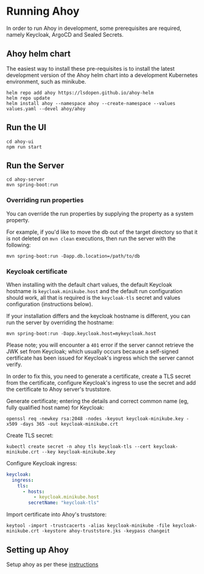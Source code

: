 # Running Ahoy

In order to run Ahoy in development, some prerequisites are required, namely Keycloak, ArgoCD and Sealed Secrets.

## Ahoy helm chart

The easiest way to install these pre-requisites is to install the latest development version of the Ahoy helm chart
into a development Kubernetes environment, such as minikube.

```shell
helm repo add ahoy https://lsdopen.github.io/ahoy-helm
helm repo update
helm install ahoy --namespace ahoy --create-namespace --values values.yaml --devel ahoy/ahoy
```

## Run the UI

```shell
cd ahoy-ui
npm run start
```

## Run the Server

```shell
cd ahoy-server
mvn spring-boot:run
```

### Overriding run properties

You can override the run properties by supplying the property as a system property.

For example, if you'd like to move the db out of the target directory so that it is not deleted on `mvn clean` executions, then run the server with the following:
```shell
mvn spring-boot:run -Dapp.db.location=/path/to/db
```

### Keycloak certificate

When installing with the default chart values, the default Keycloak hostname is `keycloak.minikube.host` and the default run configuration should work,
all that is required is the `keycloak-tls` secret and values configuration (instructions below).

If your installation differs and the keycloak hostname is different, you can run the server by overriding the hostname:
```shell
mvn spring-boot:run -Dapp.keycloak.host=mykeycloak.host
```

Please note; you will encounter a `401` error if the server cannot retrieve the JWK set from Keycloak; which usually occurs because
a self-signed certificate has been issued for Keycloak's ingress which the server cannot verify.

In order to fix this, you need to generate a certificate, create a TLS secret from the certificate, configure Keycloak's ingress to use
the secret and add the certificate to Ahoy server's truststore.

Generate certificate; entering the details and correct common name (eg, fully qualified host name) for Keycloak:
```shell
openssl req -newkey rsa:2048 -nodes -keyout keycloak-minikube.key -x509 -days 365 -out keycloak-minikube.crt
```

Create TLS secret:
```shell
kubectl create secret -n ahoy tls keycloak-tls --cert keycloak-minikube.crt --key keycloak-minikube.key
```

Configure Keycloak ingress:
```yaml
keycloak:
  ingress:
    tls:
      - hosts:
          - keycloak.minikube.host
        secretName: "keycloak-tls"
```

Import certificate into Ahoy's truststore:
```shell
keytool -import -trustcacerts -alias keycloak-minikube -file keycloak-minikube.crt -keystore ahoy-truststore.jks -keypass changeit
```

## Setting up Ahoy

Setup ahoy as per these [instructions](./setup.md)
